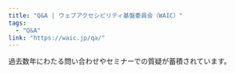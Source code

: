 ```yaml
---
title: "Q&A | ウェブアクセシビリティ基盤委員会（WAIC）"
tags:
  - "Q&A"
link: "https://waic.jp/qa/"
---
```


過去数年にわたる問い合わせやセミナーでの質疑が蓄積されています。
